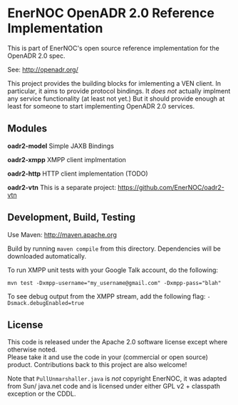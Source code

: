 # EnerNOC OpenADR 2.0 Reference Implementation #

This is part of EnerNOC's open source reference implementation for the OpenADR 2.0 spec.  

See: http://openadr.org/

This project provides the building blocks for imlementing a VEN client.  In particular,
it aims to provide protocol bindings.  It *does not* actually implment any service 
functionality (at least not yet.)  But it should provide enough at least for someone to 
start implementing OpenADR 2.0 services. 

## Modules ##

**oadr2-model** Simple JAXB Bindings

**oadr2-xmpp** XMPP client implmentation

**oadr2-http** HTTP client implementation (TODO)

**oadr2-vtn** This is a separate project: https://github.com/EnerNOC/oadr2-vtn


## Development, Build, Testing ##

Use Maven: http://maven.apache.org

Build by running `maven compile` from this directory.  Dependencies will be downloaded automatically.  

To run XMPP unit tests with your Google Talk account, do the following:

    mvn test -Dxmpp-username="my_username@gmail.com" -Dxmpp-pass="blah"

To see debug output from the XMPP stream, add the following flag:
`-Dsmack.debugEnabled=true`


## License ##

This code is released under the Apache 2.0 software license except where otherwise noted.  
Please take it and use the code in your (commercial or open source) product.  Contributions 
back to this project are also welcome!

Note that `PullUnmarshaller.java` is *not* copyright EnerNOC, it was adapted from Sun/ 
java.net code and is licensed under either GPL v2 + classpath exception or the CDDL.  
